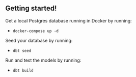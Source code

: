 ## Getting started!
Get a local Postgres database running in Docker by running:
- `docker-compose up -d`

Seed your database by running:
- `dbt seed`

Run and test the models by running:
- `dbt build`

